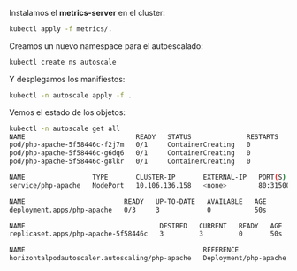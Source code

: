 Instalamos el __metrics-server__ en el cluster:

```bash
kubectl apply -f metrics/.
```

Creamos un nuevo namespace para el autoescalado:

```bash
kubectl create ns autoscale
```

Y desplegamos los manifiestos:

```bash
kubectl -n autoscale apply -f .
```

Vemos el estado de los objetos:

```bash
kubectl -n autoscale get all
NAME                            READY   STATUS              RESTARTS   AGE
pod/php-apache-5f58446c-f2j7m   0/1     ContainerCreating   0          50s
pod/php-apache-5f58446c-g6dq6   0/1     ContainerCreating   0          50s
pod/php-apache-5f58446c-g8lkr   0/1     ContainerCreating   0          50s

NAME                 TYPE       CLUSTER-IP       EXTERNAL-IP   PORT(S)        AGE
service/php-apache   NodePort   10.106.136.158   <none>        80:31500/TCP   10s

NAME                         READY   UP-TO-DATE   AVAILABLE   AGE
deployment.apps/php-apache   0/3     3            0           50s

NAME                                  DESIRED   CURRENT   READY   AGE
replicaset.apps/php-apache-5f58446c   3         3         0       50s

NAME                                             REFERENCE               TARGETS         MINPODS   MAXPODS   REPLICAS   AGE
horizontalpodautoscaler.autoscaling/php-apache   Deployment/php-apache   <unknown>/50%   1         10        3          50s
```
